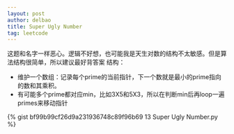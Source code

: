 ```yaml
---
layout: post
author: delbao
title: Super Ugly Number
tag: leetcode
---
```


这题和名字一样恶心。逻辑不好想，也可能我是天生对数的结构不太敏感。但是算法结构很简单，所以建议最好背答案
结构：
 
- 维护一个数组：记录每个prime的当前指针，下一个数就是最小的prime指向的数和其乘积。
- 有可能多个prime都对应min，比如3X5和5X3，所以在判断min后再loop一遍primes来移动指针

{% gist bf99b99cf26d9a231936748c89f96b69 13 Super Ugly Number.py %}
